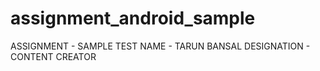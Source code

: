 # assignment_android_sample
ASSIGNMENT - SAMPLE TEST
NAME - TARUN BANSAL
DESIGNATION - CONTENT CREATOR
